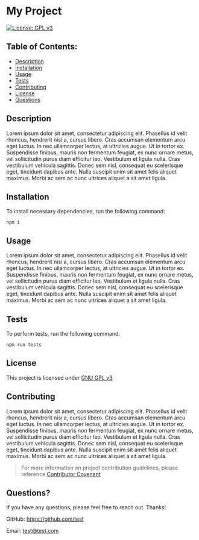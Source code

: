 # My Project

[![License: GPL v3](https://img.shields.io/badge/License-GPLv3-blue.svg)](https://www.gnu.org/licenses/gpl-3.0)

## Table of Contents:

- [Description](#description)
- [Installation](#installation)
- [Usage](#usage)
- [Tests](#tests)
- [Contributing](#contributing)
- [License](#license)
- [Questions](#questions)

## Description

Lorem ipsum dolor sit amet, consectetur adipiscing elit. Phasellus id velit rhoncus, hendrerit nisi a, cursus libero. Cras accumsan elementum arcu eget luctus. In nec ullamcorper lectus, at ultricies augue. Ut in tortor ex. Suspendisse finibus, mauris non fermentum feugiat, ex nunc ornare metus, vel sollicitudin purus diam efficitur leo. Vestibulum et ligula nulla. Cras vestibulum vehicula sagittis. Donec sem nisl, consequat eu scelerisque eget, tincidunt dapibus ante. Nulla suscipit enim sit amet felis aliquet maximus. Morbi ac sem ac nunc ultrices aliquet a sit amet ligula.

## Installation

To install necessary dependencies, run the following command:

    npm i

## Usage

Lorem ipsum dolor sit amet, consectetur adipiscing elit. Phasellus id velit rhoncus, hendrerit nisi a, cursus libero. Cras accumsan elementum arcu eget luctus. In nec ullamcorper lectus, at ultricies augue. Ut in tortor ex. Suspendisse finibus, mauris non fermentum feugiat, ex nunc ornare metus, vel sollicitudin purus diam efficitur leo. Vestibulum et ligula nulla. Cras vestibulum vehicula sagittis. Donec sem nisl, consequat eu scelerisque eget, tincidunt dapibus ante. Nulla suscipit enim sit amet felis aliquet maximus. Morbi ac sem ac nunc ultrices aliquet a sit amet ligula.

## Tests

To perform tests, run the following command:

    npm run tests

## License

This project is licensed under [GNU GPL v3](https://www.gnu.org/licenses/gpl-3.0)

## Contributing

Lorem ipsum dolor sit amet, consectetur adipiscing elit. Phasellus id velit rhoncus, hendrerit nisi a, cursus libero. Cras accumsan elementum arcu eget luctus. In nec ullamcorper lectus, at ultricies augue. Ut in tortor ex. Suspendisse finibus, mauris non fermentum feugiat, ex nunc ornare metus, vel sollicitudin purus diam efficitur leo. Vestibulum et ligula nulla. Cras vestibulum vehicula sagittis. Donec sem nisl, consequat eu scelerisque eget, tincidunt dapibus ante. Nulla suscipit enim sit amet felis aliquet maximus. Morbi ac sem ac nunc ultrices aliquet a sit amet ligula.

> For more information on project contribution guidelines, please reference [Contributor Covenant](https://www.contributor-covenant.org/)

## Questions?

If you have any questions, please feel free to reach out. Thanks!

GitHub: https://github.com/test

Email: test@test.com
